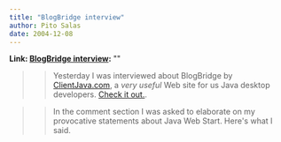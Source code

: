 ```yaml
---
title: "BlogBridge interview"
author: Pito Salas
date: 2004-12-08
---
```


**Link: [BlogBridge interview](None):** ""


>>

>> Yesterday I was interviewed about BlogBridge by
[ClientJava.com](<http://www.clientjava.com/blog/>), a _very useful_ Web site
for us Java desktop developers. [Check it
out.](<http://www.clientjava.com/blog/2004/12/07/1102430658000.html>).

>>

>> In the comment section I was asked to elaborate on my provocative
statements about Java Web Start. Here's what I said.


